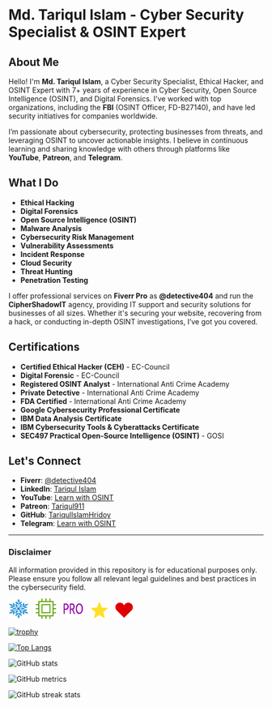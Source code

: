 # Md. Tariqul Islam - Cyber Security Specialist & OSINT Expert

## About Me

Hello! I'm **Md. Tariqul Islam**, a Cyber Security Specialist, Ethical Hacker, and OSINT Expert with 7+ years of experience in Cyber Security, Open Source Intelligence (OSINT), and Digital Forensics. I've worked with top organizations, including the **FBI** (OSINT Officer, FD-B27140), and have led security initiatives for companies worldwide.

I’m passionate about cybersecurity, protecting businesses from threats, and leveraging OSINT to uncover actionable insights. I believe in continuous learning and sharing knowledge with others through platforms like **YouTube**, **Patreon**, and **Telegram**.

## What I Do

- **Ethical Hacking**
- **Digital Forensics**
- **Open Source Intelligence (OSINT)**
- **Malware Analysis**
- **Cybersecurity Risk Management**
- **Vulnerability Assessments**
- **Incident Response**
- **Cloud Security**
- **Threat Hunting**
- **Penetration Testing**

I offer professional services on **Fiverr Pro** as **@detective404** and run the **CipherShadowIT** agency, providing IT support and security solutions for businesses of all sizes. Whether it's securing your website, recovering from a hack, or conducting in-depth OSINT investigations, I’ve got you covered.


## Certifications

- **Certified Ethical Hacker (CEH)** - EC-Council
- **Digital Forensic** - EC-Council
- **Registered OSINT Analyst** - International Anti Crime Academy
- **Private Detective** - International Anti Crime Academy
- **FDA Certified** - International Anti Crime Academy
- **Google Cybersecurity Professional Certificate**
- **IBM Data Analysis Certificate**
- **IBM Cybersecurity Tools & Cyberattacks Certificate**
- **SEC497 Practical Open-Source Intelligence (OSINT)** - GOSI

## Let's Connect

- **Fiverr**: [@detective404](https://www.fiverr.com/s/990bEwE)
- **LinkedIn**: [Tariqul Islam](https://www.linkedin.com/in/Tariqul404)
- **YouTube**: [Learn with OSINT](https://www.youtube.com/@learnwithOSINT)
- **Patreon**: [Tariqul911](https://www.patreon.com/Tariqul911)
- **GitHub**: [TariqullslamHridoy](https://github.com/TariqullslamHridoy)
- **Telegram**: [Learn with OSINT](https://t.me/learnwithOSINT)

---

### Disclaimer
All information provided in this repository is for educational purposes only. Please ensure you follow all relevant legal guidelines and best practices in the cybersecurity field.


<a href='https://archiveprogram.github.com/'><img src='https://raw.githubusercontent.com/acervenky/animated-github-badges/master/assets/acbadge.gif' width='40' height='40'></a> <a href='https://docs.github.com/en/developers'><img src='https://raw.githubusercontent.com/acervenky/animated-github-badges/master/assets/devbadge.gif' width='40' height='40'></a> <a href='https://github.com/pricing'><img src='https://raw.githubusercontent.com/acervenky/animated-github-badges/master/assets/pro.gif' width='40' height='40'></a> <a href='https://stars.github.com/'><img src='https://raw.githubusercontent.com/acervenky/animated-github-badges/master/assets/starbadge.gif' width='35' height='35'></a> <a href='https://docs.github.com/en/github/supporting-the-open-source-community-with-github-sponsors'><img src='https://raw.githubusercontent.com/acervenky/animated-github-badges/master/assets/sponsorbadge.gif' width='35' height='35'></a> 

[![trophy](https://github-profile-trophy.vercel.app/?username=TariqullslamHridoy)](https://github.com/ryo-ma/github-profile-trophy)

[![Top Langs](https://github-readme-stats.vercel.app/api/top-langs/?username=TariqullslamHridoy)](https://github.com/anuraghazra/github-readme-stats)

![GitHub stats](https://github-readme-stats.vercel.app/api?username=TariqullslamHridoy&show_icons=true&count_private=true)  

![GitHub metrics](https://metrics.lecoq.io/TariqullslamHridoy)  

![GitHub streak stats](https://streak-stats.demolab.com/?user=TariqullslamHridoy)  

